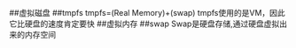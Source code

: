 ##虚拟磁盘
##tmpfs
tmpfs=(Real Memory)+(swap)
tmpfs使用的是VM，因此它比硬盘的速度肯定要快
##虚拟内存
##swap
Swap是硬盘存储,通过硬盘虚拟出来的内存空间
